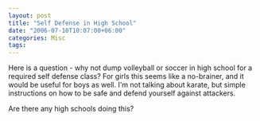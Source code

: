 ```yaml
---
layout: post
title: "Self Defense in High School"
date: "2006-07-10T10:07:00+06:00"
categories: Misc 
tags: 
---
```


Here is a question - why not dump volleyball or soccer in high school for a required self defense class? For girls this seems like a no-brainer, and it would be useful for boys as well. I'm not talking about karate, but simple instructions on how to be safe and defend yourself against attackers. 

Are there any high schools doing this?